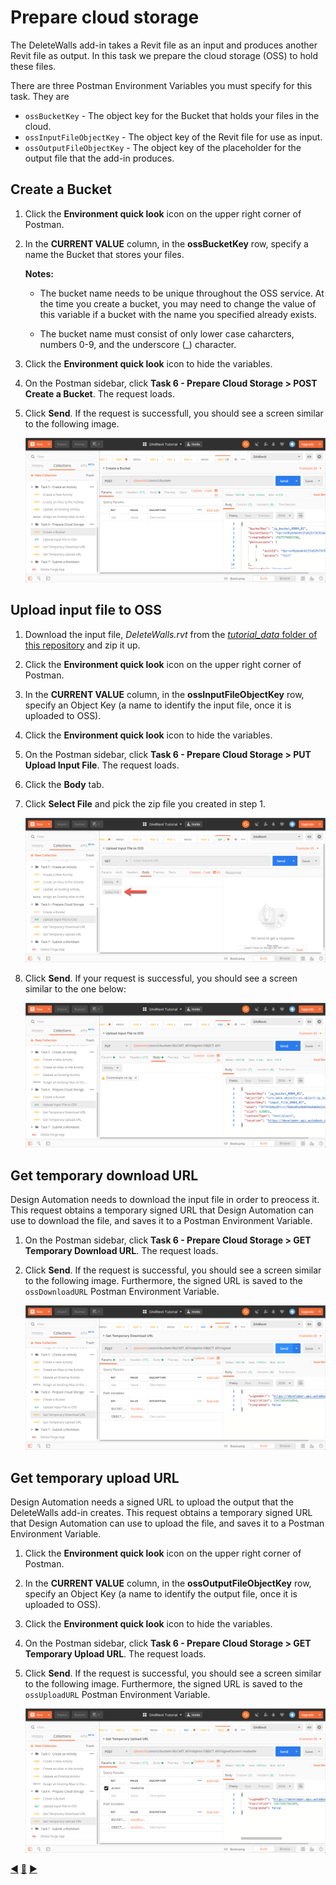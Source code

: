 # Prepare cloud storage

The DeleteWalls add-in takes a Revit file as an input and produces another Revit file as output. In this task we prepare the cloud storage (OSS) to hold these files.

There are three Postman Environment Variables you must specify for this task. They are 
- `ossBucketKey` - The object key for the Bucket that holds your files in the cloud.
- `ossInputFileObjectKey` - The object key of the Revit file for use as input.
- `ossOutputFileObjectKey` - The object key of the placeholder for the output file that the add-in produces.

## Create a Bucket

1. Click the **Environment quick look** icon on the upper right corner of Postman. 

2. In the **CURRENT VALUE** column, in the **ossBucketKey** row, specify a name the Bucket that stores your files.

    **Notes:**  
    - The bucket name needs to be unique throughout the OSS service. At the time you create a bucket, you may need to change the value of this variable if a bucket with the name you specified already exists. 
    
    - The bucket name must consist of only lower case caharcters, numbers 0-9, and the underscore (_) character.

3. Click the **Environment quick look** icon to hide the variables.

4. On the Postman sidebar, click **Task 6 - Prepare Cloud Storage > POST Create a Bucket**. The request loads.

5. Click **Send**. If the request is successfull, you should see a screen similar to the following image.

    ![Successfull Bucket Creation](../images/task6-sucessfull_bucket_creation.png "Successfull Bucket Creation")

## Upload input file to OSS

1. Download the input file, *DeleteWalls.rvt*  from the [*tutorial_data* folder of this repository](../tutorial_data) and zip it up.

2. Click the **Environment quick look** icon on the upper right corner of Postman. 

3. In the **CURRENT VALUE** column, in the **ossInputFileObjectKey** row, specify an Object Key (a name to identify the input file, once it is uploaded to OSS).

4. Click the **Environment quick look** icon to hide the variables.

5. On the Postman sidebar, click **Task 6 - Prepare Cloud Storage > PUT Upload Input File**. The request loads.

6. Click the **Body** tab.

7. Click **Select File** and pick the zip file you created in step 1.

    ![Select file button](../images/task6-select_files_button.png "Select file button")

8. Click **Send**. If your request is successful, you should see a screen similar to the one below:

    ![Succesful upload of input file](../images/task6-successful_upload.png "Succesful upload of input file")

## Get temporary download URL

Design Automation needs to download the input file in order to preocess it. This request obtains a temporary signed URL that Design Automation can use to download the file, and saves it to a Postman Environment Variable.

1. On the Postman sidebar, click **Task 6 - Prepare Cloud Storage > GET Temporary Download URL**. The request loads.

2. Click **Send**. If the request is successful, you should see a screen similar to the following image. Furthermore, the signed URL is saved to the `ossDownloadURL` Postman Environment Variable.

    ![Signed download url](../images/task6-signed_downloadurl.png "Signed download URL")

## Get temporary upload URL

Design Automation needs a signed URL to upload the output that the DeleteWalls add-in creates. This request obtains a temporary signed URL that Design Automation can use to upload the file, and saves it to a Postman Environment Variable.

1. Click the **Environment quick look** icon on the upper right corner of Postman. 

2. In the **CURRENT VALUE** column, in the **ossOutputFileObjectKey** row, specify an Object Key (a name to identify the output file, once it is uploaded to OSS).

3. Click the **Environment quick look** icon to hide the variables.

4. On the Postman sidebar, click **Task 6 - Prepare Cloud Storage > GET Temporary Upload URL**. The request loads.

5. Click **Send**. If the request is successful, you should see a screen similar to the following image. Furthermore, the signed URL is saved to the `ossUploadURL` Postman Environment Variable.

    ![Signed upload URL](../images/task6-signed_uploadurl.png "Signed upload URL")

[:arrow_backward:](task-4.md)  [:arrow_up_small:](../readme.md)  [:arrow_forward:](task-6.md)







